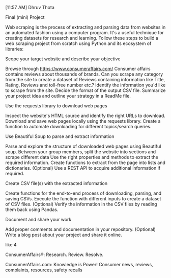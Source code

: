 [11:57 AM] Dhruv Thota

Final (mini) Project

Web scraping is the process of extracting and parsing data from websites in an automated fashion using a computer program. It's a useful technique for creating datasets for research and learning. Follow these steps to build a web scraping project from scratch using Python and its ecosystem of libraries:

 

Scope your target website and describe your objective

Browse through https://www.consumeraffairs.com/
Consumer affairs contains reviews about thousands of brands. Can you scrape any category from the site to create a dataset of Reviews containing information like Title, Rating, Reviews and toll-free number etc.?
Identify the information you'd like to scrape from the site. Decide the format of the output CSV file.
Summarize your project idea and outline your strategy in a ReadMe file.

Use the requests library to download web pages

Inspect the website's HTML source and identify the right URLs to download.
Download and save web pages locally using the requests library.
Create a function to automate downloading for different topics/search queries.

Use Beautiful Soup to parse and extract information

Parse and explore the structure of downloaded web pages using Beautiful soup.
Between your group members, split the website into sections and scrape different data
Use the right properties and methods to extract the required information.
Create functions to extract from the page into lists and dictionaries.
(Optional) Use a REST API to acquire additional information if required.

Create CSV file(s) with the extracted information

Create functions for the end-to-end process of downloading, parsing, and saving CSVs.
Execute the function with different inputs to create a dataset of CSV files.
(Optional) Verify the information in the CSV files by reading them back using Pandas.

Document and share your work

Add proper comments and documentation in your repository.
(Optional) Write a blog post about your project and share it online.

 like 4

ConsumerAffairs®: Research. Review. Resolve.

ConsumerAffairs.com: Knowledge is Power! Consumer news, reviews, complaints, resources, safety recalls